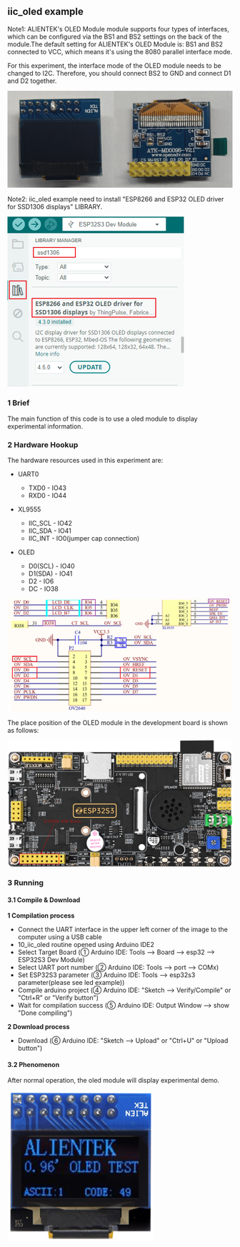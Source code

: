 ## iic_oled example

Note1: ALIENTEK's OLED Module module supports four types of interfaces, which can be configured via the BS1 and BS2 settings on the back of the module.The default setting for ALIENTEK's OLED Module is: BS1 and BS2 connected to VCC, which means it's using the 8080 parallel interface mode. 

For this experiment, the interface mode of the OLED module needs to be changed to I2C. Therefore, you should connect BS2 to GND and connect D1 and D2 together.

![](../../../../1_docs/3_figures/examples/oled/oled_iic_interface.png)

Note2: iic_oled example need to install "ESP8266 and ESP32 OLED driver for SSD1306 displays" LIBRARY.

![](../../../../1_docs/3_figures/examples/oled/oled_lib.png)

### 1 Brief

The main function of this code is to use a oled module to display experimental information.

### 2 Hardware Hookup

The hardware resources used in this experiment are:

- UART0

	- TXD0 - IO43
	- RXD0 - IO44
- XL9555
	- IIC_SCL - IO42
	- IIC_SDA - IO41
	- IIC_INT - IO0(jumper cap connection)
- OLED
	- D0(SCL) - IO40
	- D1(SDA) - IO41
	- D2 - IO6
	- DC - IO38

![](../../../../1_docs/3_figures/examples/oled/oled_sch.png)

The place position of the OLED module in the development board is shown as follows:

![](../../../../1_docs/3_figures/examples/oled/oled_position.png)

### 3 Running

#### 3.1 Compile & Download

**1 Compilation process**

- Connect the UART interface in the upper left corner of the image to the computer using a USB cable
- 10_iic_oled routine opened using Arduino IDE2
- Select Target Board (① Arduino IDE: Tools --> Board --> esp32 --> ESP32S3 Dev Module)
- Select UART port number (② Arduino IDE: Tools --> port --> COMx)
- Set ESP32S3 parameter (③ Arduino IDE: Tools --> esp32s3 parameter(please see led example))
- Compile arduino project (④ Arduino IDE: "Sketch --> Verify/Compile" or "Ctrl+R" or "Verify button")
- Wait for compilation success (⑤ Arduino IDE: Output Window --> show "Done compiling")

**2 Download process**

- Download (⑥ Arduino IDE: "Sketch --> Upload" or "Ctrl+U" or "Upload button")

#### 3.2 Phenomenon

After normal operation, the oled module will display experimental demo.

<img src="../../../../1_docs/3_figures/examples/oled/oled_phe.png" style="zoom:33%;" />